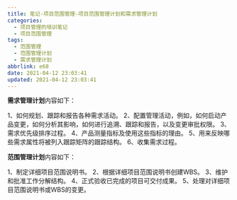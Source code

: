 ```yaml
---
title: 笔记-项目范围管理-项目范围管理计划和需求管理计划
categories:
  - 项目管理的培训笔记
  - 项目范围管理
tags:
  - 范围管理
  - 范围管理计划
  - 需求管理计划
abbrlink: e68
date: 2021-04-12 23:03:41
updated: 2021-04-12 23:03:41
---
```


**需求管理计划**内容如下：

1、如何规划、跟踪和报告各种需求活动。
2、配置管理活动，例如，如何启动产品变更，如何分析其影响，如何进行追溯、跟踪和报告，以及变更审批权限。 
3、需求优先级排序过程。
4、产品测量指标及使用这些指标的理由。
5、用来反映哪些需求属性将被列入跟踪矩阵的跟踪结构。
6、收集需求过程。

**范围管理计划**内容如下：

1、制定详细项目范围说明书。
2、根据详细项目范围说明书创建WBS。
3、维护和批准工作分解结构。
4、正式验收已完成的项目可交付成果。
5、处理对详细项目范围说明书或WBS的变更。

